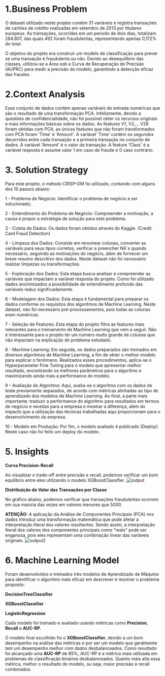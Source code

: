 # 1.Business Problem
O dataset utilizado neste projeto contém 31 variáveis e registra transações de cartões de crédito realizadas em setembro de 2013 por titulares europeus. As transações, ocorridas em um período de dois dias, totalizam 284.807, das quais 492 foram fraudulentas, representando apenas 0,172% do total. 

O objetivo do projeto era construir um modelo de classificação para prever se uma transação é fraudulenta ou não. Devido ao desequilíbrio das classes, utilizou-se a Área sob a Curva de Recuperação de Precisão (AUPRC) para medir a precisão do modelo, garantindo a detecção eficaz das fraudes.

# 2.Context Analysis
Esse conjunto de dados contém apenas variáveis ​​de entrada numéricas que são o resultado de uma transformação PCA. Infelizmente, devido a questões de confidencialidade, não foi possível obter os recursos originais e mais informações básicas sobre os dados. 
As features V1, V2,… V28 foram obtidas com PCA, as únicas features que não foram transformados com PCA foram 'Time' e 'Amount'. A variável 'Time' contém os segundos decorridos entre cada transação e a primeira transação no conjunto de dados. A variável 'Amount' é o valor da transação. A feature 'Class' é a variável resposta e assume valor 1 em caso de fraude e 0 caso contrário.

# 3. Solution Strategy
Para este projeto, o método CRISP-DM foi utilizado, contando com alguns dos 10 passos abaixo: 

1 - Problema de Negócio: Identificar o problema de negócio a ser solucionado;

2 - Entendimento do Problema de Negócio: Compreender a motivação, a causa e propor a estratégia de solução para este problema.

3 - Coleta de Dados: Os dados foram obtidos através do Kaggle. (Credit Card Fraud Detection)

4 - Limpeza dos Dados: Consiste em renomear colunas, converter as variáveis para seus tipos corretos, verificar e preencher NA´s quando necessário, seguindo as motivações do negócio, além de fornecer um breve resumo descritivo dos dados. Neste dataset não foi necessário realizar limpezas ou transformações.

5 - Exploração dos Dados: Esta etapa busca analisar e compreender as variáveis que impactam a variável resposta do projeto. Como foi utilizado dados anonimizados a possibilidade de entendimento profundo das variáveis reduz significadamente. 

6 - Modelagem dos Dados: Esta etapa é fundamental para preparar os dados conforme os requisitos dos algoritmos de Machine Learning.
Neste dataset, não foi necessário pré-processamentos, pois todas as colunas eram numéricas.

7 - Seleção de Features: Esta etapa do projeto filtra as features mais relevantes para o treinamento de Machine Learning que vem a seguir. Não é interessante para o projeto ter um número muito grande de colunas que não impactam na explicação do problema estudado.

8 - Machine Learning: Em seguida, os dados preparados são treinados em diversos algoritmos de Machine Learning, a fim de obter o melhor modelo para explicar o fenômeno.  Realizados esses procedimentos, aplica-se o Hyperparameter Fine Tuning para o modelo que apresentar melhor resultado, encontrando os melhores parâmetros para o algoritmo e maximizando ainda mais a performance do modelo.

9 - Avaliação do Algoritmo: Aqui, avalia-se o algoritmo com os dados de teste previamente separados, de acordo com métricas alinhadas ao tipo de aprendizado dos modelos de Machine Learning. Ao final, a parte mais importante: traduzir a performance do algoritmo para resultados em termos de negócio e receitas para a empresa e mostrar a diferença, além do impacto que a utilização das técnicas trabalhadas aqui proporcionam para o desenvolvimento da empresa.

10 - Modelo em Produção: Por fim, o modelo avaliado é publicado (Deploy). Neste caso não foi feito um deploy do modelo.

# 5. Insights
**Curva Precision-Recall**

Ao visualizar o trade-off entre precisão e recall, podemos verificar um bom equilibrio entre eles utilizando o modelo XGBoostClassifier.
![output](https://github.com/pammagalhaes/fraud_detection/assets/113152370/749e1ecc-ed60-40a2-a353-84581d16ee42)

**Distribuição do Valor das Transações por Classe**

No gráfico abaixo, podemos verificar que transações fraudulentas ocorrem em sua maioria das vezes em valores menores que 5000.

**ATENÇÃO:** A aplicação da Análise de Componentes Principais (PCA) nos dados introduz uma transformação matemática que pode afetar a interpretação literal dos valores resultantes. Sendo assim, a interpretação literal dos valores dos componentes principais como "reais" pode ser enganosa, pois eles representam uma combinação linear das variáveis originais.
![output2](https://github.com/pammagalhaes/fraud_detection/assets/113152370/475cf60b-d3e4-424f-8d62-93feb02667ef)


# 6. Machine Learning Model

Foram desenvolvidos e treinados três modelos de Aprendizado de Máquina para identificar o algoritmo mais eficaz em descrever e resolver o problema proposto:

**DecisionTreeClassifier**

**XGBoostClassifier**

**LogisticRegression**

Cada modelo foi treinado e avaliado usando métricas como **Precision**, **Recall** e **AUC-RP**. 

O modelo final escolhido foi o **XGBoostClassifier**, devido a um bom desempenho na análise das métricas e por ser um modelo que geralmente tem um desempenho melhor com dados desbalanceados.
Como resultado foi alcançado uma **AUC-RP** de 85%, AUC-RP é a métrica mais utilizada em problemas de classificação binários desbalanceados.
Quanto mais alta essa métrica, melhor o resultado do modelo, ou seja, maior precisão e recall combinados.
